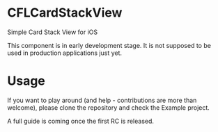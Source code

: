 CFLCardStackView
================

Simple Card Stack View for iOS

This component is in early development stage. It is not supposed to be used in production applications just yet.

Usage
=====
If you want to play around (and help - contributions are more than welcome), please clone the repository and check the Example project.

A full guide is coming once the first RC is released.
